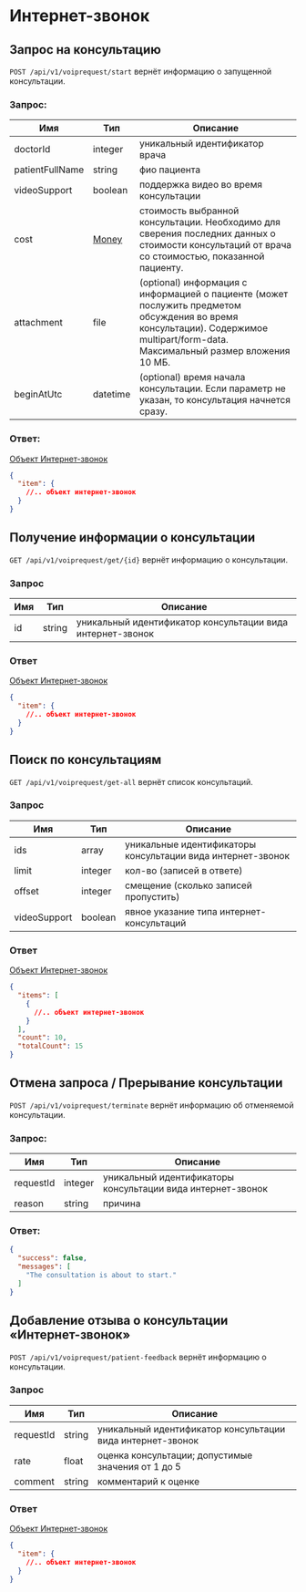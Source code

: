 # Интернет-звонок

## Запрос на консультацию

`POST /api/v1/voiprequest/start` вернёт информацию о запущенной консультации.

### Запрос:

Имя | Тип | Описание
--- | --- | ---
doctorId | integer | уникальный идентификатор врача
patientFullName | string | фио пациента
videoSupport | boolean | поддержка видео во время консультации
cost | [Money](./contracts.md#money) | стоимость выбранной консультации. Необходимо для сверения последних данных о стоимости консультаций от врача со стоимостью, показанной пациенту.
attachment | file | (optional) информация с информацией о пациенте (может послужить предметом обсуждения во время консультации). Содержимое multipart/form-data. Максимальный размер вложения 10 МБ.
beginAtUtc | datetime | (optional) время начала консультации. Если параметр не указан, то консультация начнется сразу.

### Ответ:

[Объект Интернет-звонок](./contracts.md#voip)

```json
{
  "item": {
    //.. объект интернет-звонок
  }
}
```

## Получение информации о консультации

`GET /api/v1/voiprequest/get/{id}` вернёт информацию о консультации.

### Запрос

Имя | Тип | Описание
--- | --- | ---
id | string | уникальный идентификатор консультации вида интернет-звонок

### Ответ

[Объект Интернет-звонок](./contracts.md#voip)

```json
{
  "item": {
    //.. объект интернет-звонок
  }
}
```

## Поиск по консультациям

`GET /api/v1/voiprequest/get-all` вернёт список консультаций.

### Запрос

Имя | Тип | Описание
--- | --- | ---
ids | array | уникальные идентификаторы консультации вида интернет-звонок
limit | integer | кол-во (записей в ответе)
offset | integer | смещение (сколько записей пропустить)
videoSupport | boolean | явное указание типа интернет-консультаций

### Ответ

[Объект Интернет-звонок](./contracts.md#voip)

```json
{
  "items": [
    {
      //.. объект интернет-звонок
    }
  ],
  "count": 10,
  "totalCount": 15
}
```

## Отмена запроса / Прерывание консультации

`POST /api/v1/voiprequest/terminate` вернёт информацию об отменяемой консультации.

### Запрос:

Имя | Тип | Описание
--- | --- | ---
requestId | integer | уникальный идентификаторы консультации вида интернет-звонок
reason | string | причина

### Ответ:

```json
{
  "success": false,
  "messages": [
    "The consultation is about to start."
  ]
}
```

## Добавление отзыва о консультации «Интернет-звонок»

`POST /api/v1/voiprequest/patient-feedback` вернёт информацию о консультации.

### Запрос

Имя | Тип | Описание
--- | --- | ---
requestId | string | уникальный идентификатор консультации вида интернет-звонок
rate | float | оценка консультации; допустимые значения от 1 до 5
comment | string | комментарий к оценке

### Ответ

[Объект Интернет-звонок](./contracts.md#voip)

```json
{
  "item": {
    //.. объект интернет-звонок
  }
}
```
